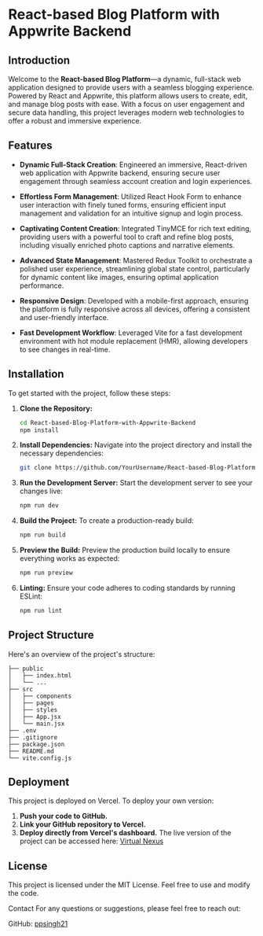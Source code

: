 # React-based Blog Platform with Appwrite Backend

## Introduction

Welcome to the **React-based Blog Platform**—a dynamic, full-stack web application designed to provide users with a seamless blogging experience. Powered by React and Appwrite, this platform allows users to create, edit, and manage blog posts with ease. With a focus on user engagement and secure data handling, this project leverages modern web technologies to offer a robust and immersive experience.

## Features

- **Dynamic Full-Stack Creation**: Engineered an immersive, React-driven web application with Appwrite backend, ensuring secure user engagement through seamless account creation and login experiences.

- **Effortless Form Management**: Utilized React Hook Form to enhance user interaction with finely tuned forms, ensuring efficient input management and validation for an intuitive signup and login process.

- **Captivating Content Creation**: Integrated TinyMCE for rich text editing, providing users with a powerful tool to craft and refine blog posts, including visually enriched photo captions and narrative elements.

- **Advanced State Management**: Mastered Redux Toolkit to orchestrate a polished user experience, streamlining global state control, particularly for dynamic content like images, ensuring optimal application performance.

- **Responsive Design**: Developed with a mobile-first approach, ensuring the platform is fully responsive across all devices, offering a consistent and user-friendly interface.

- **Fast Development Workflow**: Leveraged Vite for a fast development environment with hot module replacement (HMR), allowing developers to see changes in real-time.

## Installation

To get started with the project, follow these steps:

1. **Clone the Repository:**

   ```bash
   cd React-based-Blog-Platform-with-Appwrite-Backend
   npm install
2. **Install Dependencies:**
   Navigate into the project directory and install the necessary dependencies:
   ```bash
   git clone https://github.com/YourUsername/React-based-Blog-Platform-with-Appwrite-Backend.git
3. **Run the Development Server:**
   Start the development server to see your changes live:
   ```bash
   npm run dev

4. **Build the Project:**
   To create a production-ready build:
   ```bash
   npm run build

5. **Preview the Build:**
   Preview the production build locally to ensure everything works as expected:
   ```bash
   npm run preview

6. **Linting:**
   Ensure your code adheres to coding standards by running ESLint:
   ```bash
   npm run lint

## Project Structure

Here's an overview of the project's structure:

```plaintext
├── public
│   ├── index.html
│   └── ...
├── src
│   ├── components
│   ├── pages
│   ├── styles
│   ├── App.jsx
│   └── main.jsx
├── .env
├── .gitignore
├── package.json
├── README.md
└── vite.config.js
```
## Deployment
This project is deployed on Vercel. To deploy your own version:
1. **Push your code to GitHub.**
2. **Link your GitHub repository to Vercel.**
3. **Deploy directly from Vercel's dashboard.**
The live version of the project can be accessed here: [Virtual Nexus](https://react-based-blog-platform-with-appwrite-backend.vercel.app/)

## License
This project is licensed under the MIT License. Feel free to use and modify the code.

Contact
For any questions or suggestions, please feel free to reach out:

GitHub: [ppsingh21](https://github.com/ppsingh21)

